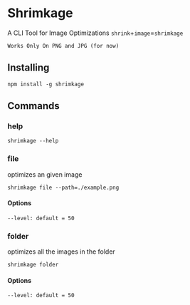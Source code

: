 # Shrimkage

A CLI Tool for Image Optimizations
`shrink`+`image`=`shrimkage`

```
Works Only On PNG and JPG (for now) 
```

## Installing
```
npm install -g shrimkage
```

## Commands

### help

```
shrimkage --help
```

### file

optimizes an given image

```
shrimkage file --path=./example.png
```

#### Options
```
--level: default = 50
```
### folder

optimizes all the images in the folder

```
shrimkage folder
```

#### Options
```
--level: default = 50
```
